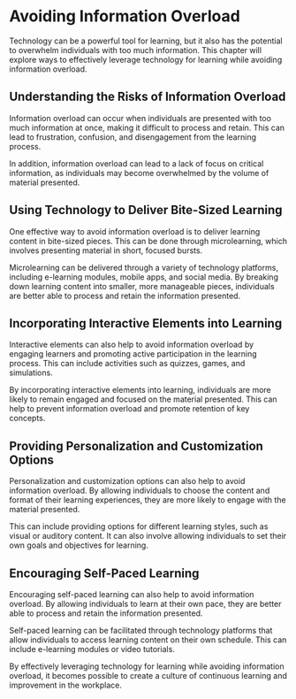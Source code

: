 Avoiding Information Overload
============================================================================

Technology can be a powerful tool for learning, but it also has the potential to overwhelm individuals with too much information. This chapter will explore ways to effectively leverage technology for learning while avoiding information overload.

Understanding the Risks of Information Overload
-----------------------------------------------

Information overload can occur when individuals are presented with too much information at once, making it difficult to process and retain. This can lead to frustration, confusion, and disengagement from the learning process.

In addition, information overload can lead to a lack of focus on critical information, as individuals may become overwhelmed by the volume of material presented.

Using Technology to Deliver Bite-Sized Learning
-----------------------------------------------

One effective way to avoid information overload is to deliver learning content in bite-sized pieces. This can be done through microlearning, which involves presenting material in short, focused bursts.

Microlearning can be delivered through a variety of technology platforms, including e-learning modules, mobile apps, and social media. By breaking down learning content into smaller, more manageable pieces, individuals are better able to process and retain the information presented.

Incorporating Interactive Elements into Learning
------------------------------------------------

Interactive elements can also help to avoid information overload by engaging learners and promoting active participation in the learning process. This can include activities such as quizzes, games, and simulations.

By incorporating interactive elements into learning, individuals are more likely to remain engaged and focused on the material presented. This can help to prevent information overload and promote retention of key concepts.

Providing Personalization and Customization Options
---------------------------------------------------

Personalization and customization options can also help to avoid information overload. By allowing individuals to choose the content and format of their learning experiences, they are more likely to engage with the material presented.

This can include providing options for different learning styles, such as visual or auditory content. It can also involve allowing individuals to set their own goals and objectives for learning.

Encouraging Self-Paced Learning
-------------------------------

Encouraging self-paced learning can also help to avoid information overload. By allowing individuals to learn at their own pace, they are better able to process and retain the information presented.

Self-paced learning can be facilitated through technology platforms that allow individuals to access learning content on their own schedule. This can include e-learning modules or video tutorials.

By effectively leveraging technology for learning while avoiding information overload, it becomes possible to create a culture of continuous learning and improvement in the workplace.
